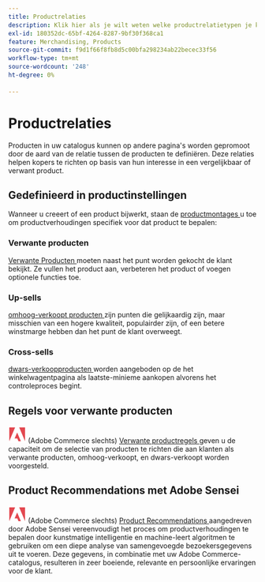 ```yaml
---
title: Productrelaties
description: Klik hier als je wilt weten welke productrelatietypen je kunt gebruiken om producten te promoten bij kopers op wie je bent gericht.
exl-id: 180352dc-65bf-4264-8287-9bf30f368ca1
feature: Merchandising, Products
source-git-commit: f9d1f66f8fb8d5c00bfa298234ab22becec33f56
workflow-type: tm+mt
source-wordcount: '248'
ht-degree: 0%

---
```


# Productrelaties

Producten in uw catalogus kunnen op andere pagina&#39;s worden gepromoot door de aard van de relatie tussen de producten te definiëren. Deze relaties helpen kopers te richten op basis van hun interesse in een vergelijkbaar of verwant product.

## Gedefinieerd in productinstellingen

Wanneer u creeert of een product bijwerkt, staan de [ productmontages ](../catalog/product-create.md#product-settings) u toe om productverhoudingen specifiek voor dat product te bepalen:

### Verwante producten

[ Verwante Producten ](../catalog/related-products-up-sells-cross-sells.md#related-products) moeten naast het punt worden gekocht de klant bekijkt. Ze vullen het product aan, verbeteren het product of voegen optionele functies toe.

### Up-sells

[ omhoog-verkoopt producten ](../catalog/related-products-up-sells-cross-sells.md#up-sells) zijn punten die gelijkaardig zijn, maar misschien van een hogere kwaliteit, populairder zijn, of een betere winstmarge hebben dan het punt de klant overweegt.

### Cross-sells

[ dwars-verkoopproducten ](../catalog/related-products-up-sells-cross-sells.md#cross-sells) worden aangeboden op de het winkelwagentpagina als laatste-minieme aankopen alvorens het controleproces begint.

## Regels voor verwante producten

![ Adobe Commerce ](../assets/adobe-logo.svg) (Adobe Commerce slechts) [ Verwante productregels ](product-related-rules.md) geven u de capaciteit om de selectie van producten te richten die aan klanten als verwante producten, omhoog-verkoopt, en dwars-verkoopt worden voorgesteld.

## Product Recommendations met Adobe Sensei

![ Adobe Commerce ](../assets/adobe-logo.svg) (Adobe Commerce slechts) [ Product Recommendations ](https://experienceleague.adobe.com/docs/commerce-merchant-services/product-recommendations/overview.html) aangedreven door Adobe Sensei vereenvoudigt het proces om productverhoudingen te bepalen door kunstmatige intelligentie en machine-leert algoritmen te gebruiken om een diepe analyse van samengevoegde bezoekersgegevens uit te voeren. Deze gegevens, in combinatie met uw Adobe Commerce-catalogus, resulteren in zeer boeiende, relevante en persoonlijke ervaringen voor de klant.
